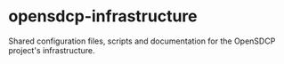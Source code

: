 # opensdcp-infrastructure
Shared configuration files, scripts and documentation for the OpenSDCP project's infrastructure.
